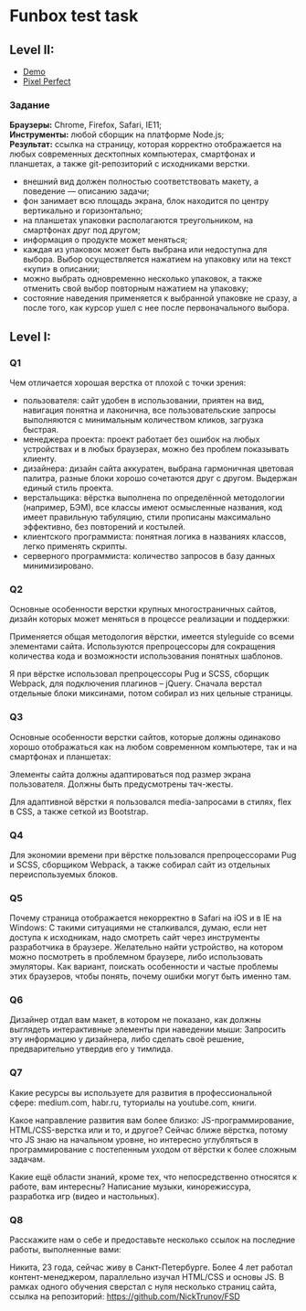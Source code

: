 # Funbox test task

## Level II:

* [Demo](https://nicktrunov.github.io/Funbox/build)
* [Pixel Perfect](https://i.imgur.com/1nuXVQS.png)

### Задание

**Браузеры:** Chrome, Firefox, Safari, IE11;<br>
**Инструменты:** любой сборщик на платформе Node.js;<br>
**Результат:** ссылка на страницу, которая корректно отображается на любых
современных десктопных компьютерах, смартфонах и планшетах, а также git-репозиторий с исходниками верстки.<br>

* внешний вид должен полностью соответствовать макету, а поведение — описанию задачи;
* фон занимает всю площадь экрана, блок находится по центру вертикально и
горизонтально;
* на планшетах упаковки располагаются треугольником, на смартфонах друг
под другом;
* информация о продукте может меняться;
* каждая из упаковок может быть выбрана или недоступна для выбора. Выбор
осуществляется нажатием на упаковку или на текст «купи» в описании;
* можно выбрать одновременно несколько упаковок, а также отменить свой
выбор повторным нажатием на упаковку;
* состояние наведения применяется к выбранной упаковке не сразу, а после
того, как курсор ушел с нее после первоначального выбора.

## Level I:

### Q1
Чем отличается хорошая верстка от плохой с точки зрения:
* пользователя: сайт удобен в использовании, приятен на вид, навигация понятна и лаконична, все пользовательские запросы выполняются с минимальным количеством кликов, загрузка быстрая.
* менеджера проекта: проект работает без ошибок на любых устройствах и в любых браузерах, можно без проблем показывать клиенту.
* дизайнера: дизайн сайта аккуратен, выбрана гармоничная цветовая палитра, разные блоки хорошо сочетаются друг с другом. Выдержан единый стиль проекта.
* верстальщика: вёрстка выполнена по определённой методологии (например, БЭМ), все классы имеют осмысленные названия, код имеет правильную табуляцию, стили прописаны максимально эффективно, без повторений и костылей.
* клиентского программиста: понятная логика в названиях классов, легко применять скрипты.
* серверного программиста: количество запросов в базу данных минимизировано.

### Q2
Основные особенности верстки крупных многостраничных сайтов, дизайн которых может меняться в процессе реализации и поддержки:

Применяется общая методология вёрстки, имеется styleguide со всеми элементами сайта. Используются препроцессоры для сокращения количества кода и возможности использования понятных шаблонов.

Я при вёрстке использовал препроцессоры Pug и SCSS, сборщик Webpack, для подключения плагинов – jQuery. Сначала верстал отдельные блоки миксинами, потом собирал из них цельные страницы.

### Q3
Основные особенности верстки сайтов, которые должны одинаково хорошо отображаться как на любом современном компьютере, так и на смартфонах и планшетах:

Элементы сайта должны адаптироваться под размер экрана пользователя. Должны быть предусмотрены тач-жесты.

Для адаптивной вёрстки я пользовался media-запросами в стилях, flex в CSS, а также сеткой из Bootstrap.

### Q4
Для экономии времени при вёрстке пользовался препроцессорами Pug и SCSS, сборщиком Webpack, а также собирал сайт из отдельных переиспользуемых блоков.

### Q5
Почему страница отображается некорректно в Safari на iOS и в IE на Windows:
С такими ситуациями не сталкивался, думаю, если нет доступа к исходникам, надо смотреть сайт через инструменты разработчика в браузере. Желательно найти устройство, на котором можно посмотреть в проблемном браузере, либо использовать эмуляторы. Как вариант, поискать особенности и частые проблемы этих браузеров, чтобы понять, почему ошибки могут быть именно там.

### Q6
Дизайнер отдал вам макет, в котором не показано, как должны выглядеть интерактивные элементы при наведении мыши:
Запросить эту информацию у дизайнера, либо сделать своё решение, предварительно утвердив его у тимлида.

### Q7
Какие ресурсы вы используете для развития в профессиональной сфере:
medium.com, habr.ru, туториалы на youtube.com, книги.

Какое направление развития вам более близко: JS-программирование, HTML/CSS-верстка или и то, и другое?
Сейчас ближе вёрстка, потому что JS знаю на начальном уровне, но интересно углубляться в программирование с постепенным уходом от вёрстки к более сложным задачам.

Какие ещё области знаний, кроме тех, что непосредственно относятся к работе, вам интересны?
Написание музыки, кинорежиссура, разработка игр (видео и настольных).

### Q8
Расскажите нам о себе и предоставьте несколько ссылок на последние работы, выполненные вами:

Никита, 23 года, сейчас живу в Санкт-Петербурге. Более 4 лет работал контент-менеджером, параллельно изучал HTML/CSS и основы JS. В рамках одного обучения сверстал с нуля несколько страниц сайта, ссылка на репозиторий: https://github.com/NickTrunov/FSD